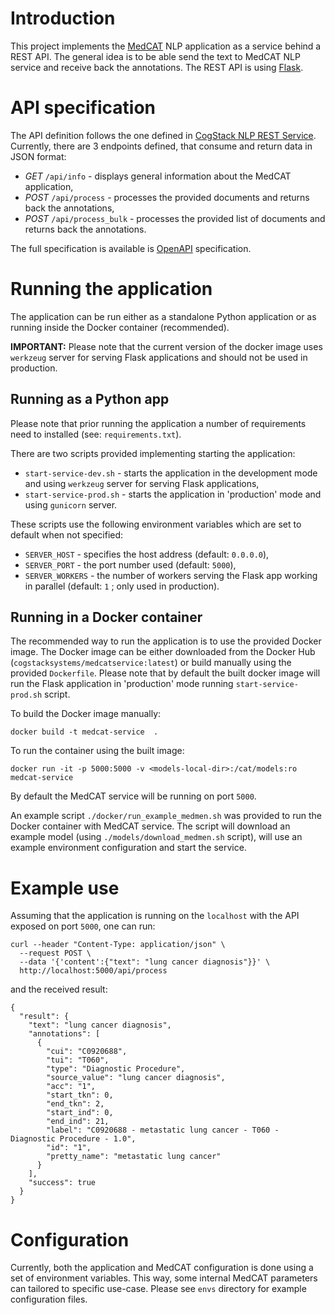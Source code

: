 # Introduction

This project implements the [MedCAT](https://github.com/CogStack/MedCAT/) NLP application as a service behind a REST API. The general idea is to be able send the text to MedCAT NLP service and receive back the annotations. The REST API is using [Flask](https://flask.palletsprojects.com/).


# API specification

The API definition follows the one defined in [CogStack NLP REST Service](https://github.com/CogStack/nlp-rest-service/tree/master/service). Currently, there are 3 endpoints defined, that consume and return data in JSON format:
- *GET* `/api/info` - displays general information about the MedCAT application,
- *POST* `/api/process` - processes the provided documents and returns back the annotations,
- *POST* `/api/process_bulk` - processes the provided list of documents and returns back the annotations.

The full specification is available is [OpenAPI](https://github.com/CogStack/nlp-rest-service/blob/master/service/api-specs/openapi.yaml) specification.


# Running the application

The application can be run either as a standalone Python application or as running inside the Docker container (recommended).

**IMPORTANT:** Please note that the current version of the docker image uses `werkzeug` server for serving Flask applications and should not be used in production.


## Running as a Python app

Please note that prior running the application a number of requirements need to installed (see: `requirements.txt`).

There are two scripts provided implementing starting the application:
- `start-service-dev.sh` - starts the application in the development mode and using `werkzeug` server for serving Flask applications,
- `start-service-prod.sh` - starts the application in 'production' mode and using `gunicorn` server.

These scripts use the following environment variables which are set to default when not specified:
- `SERVER_HOST` - specifies the host address (default: `0.0.0.0`),
- `SERVER_PORT` - the port number used (default: `5000`),
- `SERVER_WORKERS` - the number of workers serving the Flask app working in parallel (default: `1` ; only used in production).

## Running in a Docker container

The recommended way to run the application is to use the provided Docker image. The Docker image can be either downloaded from the Docker Hub (`cogstacksystems/medcatservice:latest`) or build manually using the provided `Dockerfile`. 
Please note that by default the built docker image will run the Flask application in 'production' mode running `start-service-prod.sh` script.

To build the Docker image manually:

`docker build -t medcat-service  .`

To run the container using the built image:

`docker run -it -p 5000:5000 -v <models-local-dir>:/cat/models:ro medcat-service`

By default the MedCAT service will be running on port `5000`.

An example script `./docker/run_example_medmen.sh` was provided to run the Docker container with MedCAT service. The script will download an example model (using `./models/download_medmen.sh` script), will use an example environment configuration and start the service.


# Example use

Assuming that the application is running on the `localhost` with the API exposed on port `5000`, one can run:
```
curl --header "Content-Type: application/json" \
  --request POST \
  --data '{'content':{"text": "lung cancer diagnosis"}}' \
  http://localhost:5000/api/process
```

and the received result:
```
{
  "result": {
    "text": "lung cancer diagnosis",
    "annotations": [
      {
        "cui": "C0920688",
        "tui": "T060",
        "type": "Diagnostic Procedure",
        "source_value": "lung cancer diagnosis",
        "acc": "1",
        "start_tkn": 0,
        "end_tkn": 2,
        "start_ind": 0,
        "end_ind": 21,
        "label": "C0920688 - metastatic lung cancer - T060 - Diagnostic Procedure - 1.0",
        "id": "1",
        "pretty_name": "metastatic lung cancer"
      }
    ],
    "success": true
  }
}
```


# Configuration

Currently, both the application and MedCAT configuration is done using a set of environment variables. This way, some internal MedCAT parameters can tailored to specific use-case. Please see `envs` directory for example configuration files.
